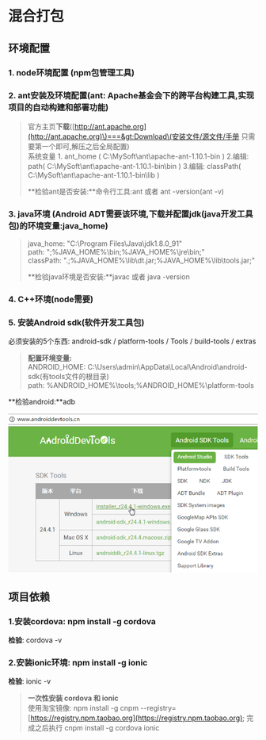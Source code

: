 # 混合打包

## 环境配置

### 1. node环境配置 \(npm包管理工具\)

### 2. ant安装及环境配置\(ant: Apache基金会下的跨平台构建工具,实现项目的自动构建和部署功能\)

> 官方主页**下载**\([http://ant.apache.org](http://ant.apache.org)\)===&gt;Download\(安装文件/源文件/手册 只需要第一个即可,解压之后全局配置\)  
> 系统变量 1. ant\_home \( C:\MySoft\ant\apache-ant-1.10.1-bin \) 2.编辑: path\( C:\MySoft\ant\apache-ant-1.10.1-bin\bin \) 3.编辑: classPath\( C:\MySoft\ant\apache-ant-1.10.1-bin\lib \)
>
> **检验ant是否安装:**命令行工具:ant 或者 ant -version\(ant -v\)

### 3. java环境 \(Android ADT需要该环境,下载并配置jdk\(java开发工具包\)的环境变量:java\_home\)

> java\_home: "C:\Program Files\Java\jdk1.8.0\_91"  
> path: ";%JAVA\_HOME%\bin;%JAVA\_HOME%\jre\bin;"  
> classPath: ".;%JAVA\_HOME%\lib\dt.jar;%JAVA\_HOME%\lib\tools.jar;"
>
> **检验java环境是否安装:**javac 或者 java -version

### 4. C++环境\(node需要\)

### 5. 安装Android sdk\(软件开发工具包\)

必须安装的5个东西: android-sdk / platform-tools / Tools / build-tools / extras

> **配置环境变量:**  
> ANDROID\_HOME: C:\Users\admin\AppData\Local\Android\android-sdk\(有tools文件的根目录\)  
> path: %ANDROID\_HOME%\tools;%ANDROID\_HOME%\platform-tools

**检验android:**adb

![](/assets/ionic.png)

## 项目依赖

### 1.安装cordova: npm install -g cordova

**检验**: cordova -v

### 2.安装ionic环境: npm install -g ionic

**检验**: ionic -v

> **一次性安装 cordova 和 ionic**  
> 使用淘宝镜像: npm install -g cnpm --registry=[https://registry.npm.taobao.org](https://registry.npm.taobao.org); 完成之后执行 cnpm install -g cordova ionic



